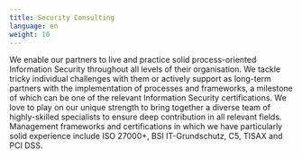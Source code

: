 ```yaml
---
title: Security Consulting
language: en
weight: 10
---
```


We enable our partners to live and practice solid process-oriented Information Security throughout all levels of their organisation. We tackle tricky individual challenges with them or actively support as long-term partners with the implementation of processes and frameworks, a milestone of which can be one of the relevant Information Security certifications. We love to play on our unique strength to bring together a diverse team of highly-skilled specialists to ensure deep contribution in all relevant fields. Management frameworks and certifications in which we have particularly solid experience include ISO 27000+, BSI IT-Grundschutz, C5, TISAX and PCI DSS.
